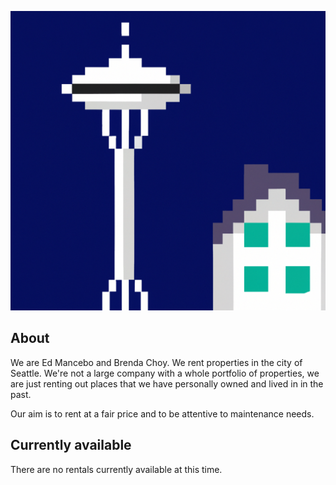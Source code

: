 ![space needle logo](space_needle_logo.png)

## About

We are Ed Mancebo and Brenda Choy.  We rent properties in the city of Seattle. We're not a large company with a whole portfolio of properties, we are just renting out places that we have personally owned and lived in in the past.

Our aim is to rent at a fair price and to be attentive to maintenance needs.

## Currently available

There are no rentals currently available at this time.
